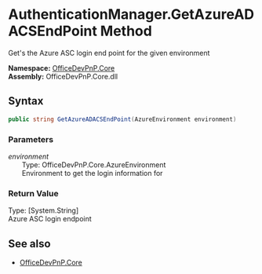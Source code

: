 # AuthenticationManager.GetAzureADACSEndPoint Method  
Get's the Azure ASC login end point for the given environment  

**Namespace:** [OfficeDevPnP.Core](OfficeDevPnP.Core.md)  
**Assembly:** OfficeDevPnP.Core.dll  
## Syntax
```C#
public string GetAzureADACSEndPoint(AzureEnvironment environment)
```
### Parameters
*environment*  
&emsp;&emsp;Type: OfficeDevPnP.Core.AzureEnvironment  
&emsp;&emsp;Environment to get the login information for  
  
### Return Value
Type: [System.String]  
Azure ASC login endpoint

## See also
- [OfficeDevPnP.Core](OfficeDevPnP.Core.md)
